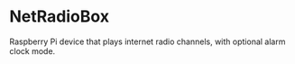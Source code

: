 # NetRadioBox
Raspberry Pi device that plays internet radio channels, with optional alarm clock mode.
